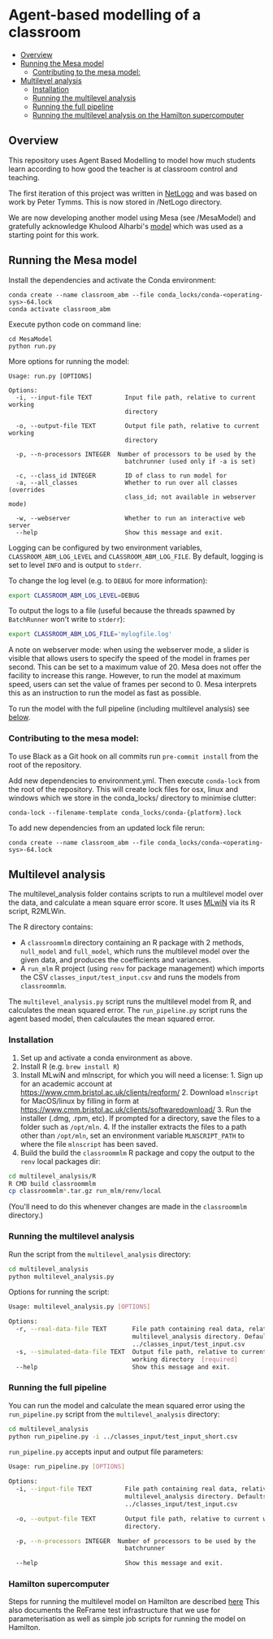 # Agent-based modelling of a classroom

<!-- TOC depthFrom:2 depthTo:6 withLinks:1 updateOnSave:1 orderedList:0 -->

- [Overview](#overview)
- [Running the Mesa model](#running-the-mesa-model)
	- [Contributing to the mesa model:](#contributing-to-the-mesa-model)
- [Multilevel analysis](#multilevel-analysis)
	- [Installation](#installation)
	- [Running the multilevel analysis](#running-the-multilevel-analysis)
	- [Running the full pipeline](#running-the-full-pipeline)
	- [Running the multilevel analysis on the Hamilton supercomputer](#running-the-multilevel-analysis-on-the-hamilton-supercomputer)

<!-- /TOC -->

## Overview
This repository uses Agent Based Modelling to model how much students learn according to how good the teacher is at classroom control and teaching.

The first iteration of this project was written in [NetLogo](https://ccl.northwestern.edu/netlogo/index.shtml) and was based on work by Peter Tymms. This is now stored in /NetLogo directory.

We are now developing another model using Mesa (see /MesaModel) and gratefully acknowledge Khulood Alharbi's [model](https://github.com/kuloody/ABM) which was used as a starting point for this work.

## Running the Mesa model

Install the dependencies and activate the Conda environment:

```
conda create --name classroom_abm --file conda_locks/conda-<operating-sys>-64.lock
conda activate classroom_abm
```

Execute python code on command line:

```
cd MesaModel
python run.py
```

More options for running the model:

```
Usage: run.py [OPTIONS]

Options:
  -i, --input-file TEXT         Input file path, relative to current working
                                directory

  -o, --output-file TEXT        Output file path, relative to current working
                                directory

  -p, --n-processors INTEGER  Number of processors to be used by the
                                batchrunner (used only if -a is set)

  -c, --class_id INTEGER        ID of class to run model for
  -a, --all_classes             Whether to run over all classes (overrides
                                class_id; not available in webserver mode)

  -w, --webserver               Whether to run an interactive web server
  --help                        Show this message and exit.
```

Logging can be configured by two environment variables, `CLASSROOM_ABM_LOG_LEVEL` and `CLASSROOM_ABM_LOG_FILE`. By
default, logging is set to level `INFO` and is output to `stderr`.

To change the log level (e.g. to `DEBUG` for more information):

```bash
export CLASSROOM_ABM_LOG_LEVEL=DEBUG
```

To output the logs to a file (useful because the threads spawned by `BatchRunner` won't write to `stderr`):

```bash
export CLASSROOM_ABM_LOG_FILE='mylogfile.log'
```

A note on webserver mode: when using the webserver mode, a slider is visible that allows users to specify the speed of the model in frames per second. This can be set to a maximum value of 20. Mesa does not offer the facility to increase this range. However, to run the model at maximum speed, users can set the value of frames per second to 0. Mesa interprets this as an instruction to run the model as fast as possible.

To run the model with the full pipeline (including multilevel analysis) see [below](###Running-the-full-pipeline).

### Contributing to the mesa model:

To use Black as a Git hook on all commits run `pre-commit install` from the root of the repository.

Add new dependencies to environment.yml. Then execute `conda-lock` from the root of the repository. This will create lock files for osx, linux and windows which we store in the conda_locks/ directory to minimise clutter:

```
conda-lock --filename-template conda_locks/conda-{platform}.lock
```

To add new dependencies from an updated lock file rerun:

```
conda create --name classroom_abm --file conda_locks/conda-<operating-sys>-64.lock
```

## Multilevel analysis

The multilevel_analysis folder contains scripts to run a multilevel model over the data, and calculate a mean square error score. It uses [MLwiN](http://www.bristol.ac.uk/cmm/software/mlwin/) via its R script, R2MLWin.

The R directory contains:

 * A `classroommlm` directory containing an R package with 2 methods, `null_model` and `full_model`, which runs the multilevel model over the given data, and produces the coefficients and variances.
 * A `run_mlm` R project (using `renv` for package management) which imports the CSV `classes_input/test_input.csv` and runs the models from `classroommlm`.

The `multilevel_analysis.py` script runs the multilevel model from R, and calculates the mean squared error. The `run_pipeline.py` script runs the agent based model, then calculautes the mean squared error.

### Installation

  1. Set up and activate a conda environment as above.
  2. Install R (e.g. `brew install R`)
  3. Install MLwiN and mlnscript, for which you will need a license:
    1. Sign up for an academic account at https://www.cmm.bristol.ac.uk/clients/reqform/
    2. Download `mlnscript` for MacOS/linux by filling in form at https://www.cmm.bristol.ac.uk/clients/softwaredownload/
    3. Run the installer (.dmg, .rpm, etc). If prompted for a directory, save the files to a folder such as `/opt/mln`.
    4. If the installer extracts the files to a path other than `/opt/mln`, set an environment variable `MLNSCRIPT_PATH` to where the file `mlnscript` has been saved.
  4. Build the build the `classroommlm` R package and copy the output to the `renv` local packages dir:

  ```bash
  cd multilevel_analysis/R
  R CMD build classroommlm
  cp classroommlm*.tar.gz run_mlm/renv/local
  ```

  (You'll need to do this whenever changes are made in the `classroommlm` directory.)

### Running the multilevel analysis
Run the script from the `multilevel_analysis` directory:

```bash
cd multilevel_analysis
python multilevel_analysis.py
```

Options for running the script:

```bash
Usage: multilevel_analysis.py [OPTIONS]

Options:
  -r, --real-data-file TEXT       File path containing real data, relative to
                                  multilevel_analysis directory. Defaults to
                                  ../classes_input/test_input.csv
  -s, --simulated-data-file TEXT  Output file path, relative to current
                                  working directory  [required]
  --help                          Show this message and exit.
```

### Running the full pipeline
You can run the model and calculate the mean squared error using the `run_pipeline.py` script
from the `multilevel_analysis` directory:

```bash
cd multilevel_analysis
python run_pipeline.py -i ../classes_input/test_input_short.csv
```

`run_pipeline.py` accepts input and output file parameters:

```bash
Usage: run_pipeline.py [OPTIONS]

Options:
  -i, --input-file TEXT         File path containing real data, relative to
                                multilevel_analysis directory. Defaults to
                                ../classes_input/test_input.csv

  -o, --output-file TEXT        Output file path, relative to current working
                                directory.

  -p, --n-processors INTEGER  Number of processors to be used by the
                                batchrunner

  --help                        Show this message and exit.
```

### Hamilton supercomputer

Steps for running the multilevel model on Hamilton are described [here](https://github.com/DurhamARC/classroom-abm/blob/master/hamilton/README.md)
This also documents the ReFrame test infrastructure that we use for parameterisation as well as simple job scripts for running the model on Hamilton.
